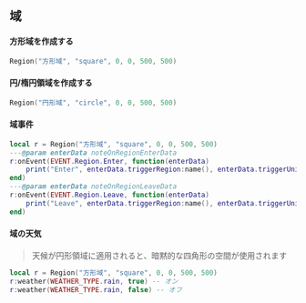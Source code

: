 ## 域

#### 方形域を作成する

```lua
Region("方形域", "square", 0, 0, 500, 500)
```

#### 円/楕円領域を作成する

```lua
Region("円形域", "circle", 0, 0, 500, 500)
```

#### 域事件

```lua
local r = Region("方形域", "square", 0, 0, 500, 500)
---@param enterData noteOnRegionEnterData
r:onEvent(EVENT.Region.Enter, function(enterData)
    print("Enter", enterData.triggerRegion:name(), enterData.triggerUnit:name())
end)
---@param enterData noteOnRegionLeaveData
r:onEvent(EVENT.Region.Leave, function(enterData)
    print("Leave", enterData.triggerRegion:name(), enterData.triggerUnit:name())
end)
```

#### 域の天気

> 天候が円形領域に適用されると、暗黙的な四角形の空間が使用されます

```lua
local r = Region("方形域", "square", 0, 0, 500, 500)
r:weather(WEATHER_TYPE.rain, true) -- オン
r:weather(WEATHER_TYPE.rain, false) -- オフ
```
